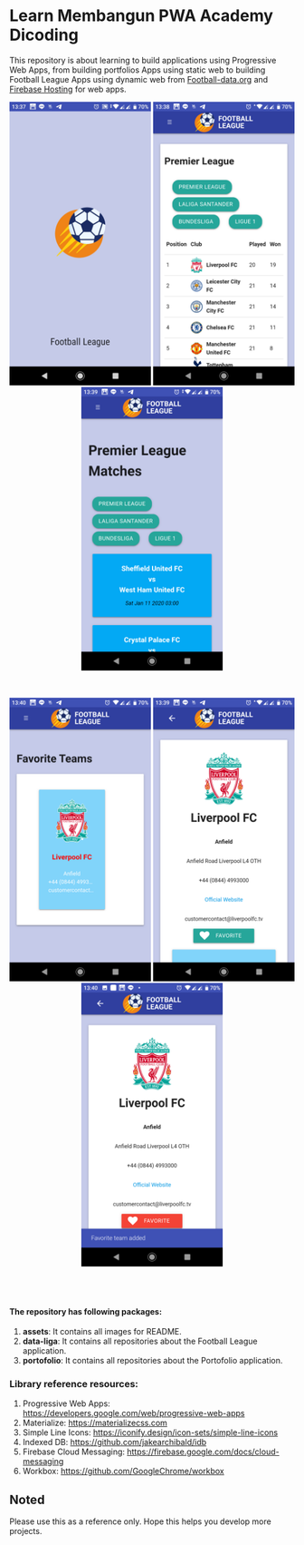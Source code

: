 # Learn Membangun PWA Academy Dicoding

This repository is about learning to build applications using Progressive Web Apps, from building portfolios Apps using static web to building Football League Apps using dynamic web from [Football-data.org](https://www.football-data.org) and [Firebase Hosting](https://firebase.google.com/docs/hosting) for web apps.

<p align="center">
  <img src="./assets/ss_splash_screen.jpg" width="250">
  <img src="./assets/ss_standings.png" width="250">
  <img src="./assets/ss_matches.png" width="250">
</p>
<br>
<p align="center">
  <img src="./assets/ss_favorites.png" width="250">
  <img src="./assets/ss_detail.png" width="250">
  <img src="./assets/ss_toast.png" width="250">
</p>
<br>
<br>

#### The repository has following packages:

1. **assets**: It contains all images for README.
2. **data-liga**: It contains all repositories about the Football League application.
3. **portofolio**: It contains all repositories about the Portofolio application.

### Library reference resources:

1. Progressive Web Apps: https://developers.google.com/web/progressive-web-apps
2. Materialize: https://materializecss.com
3. Simple Line Icons: https://iconify.design/icon-sets/simple-line-icons
4. Indexed DB: https://github.com/jakearchibald/idb
5. Firebase Cloud Messaging: https://firebase.google.com/docs/cloud-messaging
6. Workbox: https://github.com/GoogleChrome/workbox

## Noted

Please use this as a reference only. Hope this helps you develop more projects.
